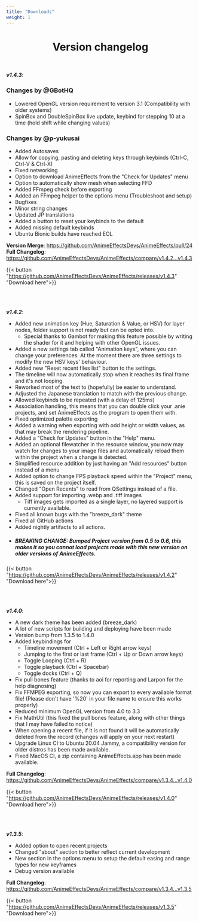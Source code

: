 ```yaml
---
title: "Downloads"
weight: 1
---
```


# <center>Version changelog</center>

<br>

***v1.4.3***:

### Changes by @GBotHQ
* Lowered OpenGL version requirement to version 3.1 (Compatibility with older systems)
* SpinBox and DoubleSpinBox live update, keybind for stepping 10 at a time (hold shift while changing values)

### Changes by @p-yukusai 
* Added Autosaves
* Allow for copying, pasting and deleting keys through keybinds (Ctrl-C, Ctrl-V & Ctrl-X)
* Fixed networking
* Option to download AnimeEffects from the "Check for Updates" menu
* Option to automatically show mesh when selecting FFD
* Added FFmpeg check before exporting
* Added an FFmpeg helper to the options menu (Troubleshoot and setup)
* Bugfixes
* Minor string changes
* Updated JP translations
* Added a button to reset your keybinds to the default
* Added missing default keybinds
* Ubuntu Bionic builds have reached EOL

**Version Merge**: https://github.com/AnimeEffectsDevs/AnimeEffects/pull/24 <br>
**Full Changelog**: https://github.com/AnimeEffectsDevs/AnimeEffects/compare/v1.4.2...v1.4.3

{{< button "https://github.com/AnimeEffectsDevs/AnimeEffects/releases/v1.4.3" "Download here">}}

<br><br>

***v1.4.2***:

- Added new animation key (Hue, Saturation & Value, or HSV) for layer nodes, folder support is not ready but can be opted into. 
  -  Special thanks to Gambot for making this feature possible by writing the shader for it and helping with other OpenGL issues.
- Added a new settings tab called "Animation keys", where you can change your preferences. At the moment there are three settings to modify the new HSV keys' behaviour.
- Added new "Reset recent files list" button to the settings.
- The timeline will now automatically stop when it reaches its final frame and it's not looping.
- Reworked most of the text to (hopefully) be easier to understand.
- Adjusted the Japanese translation to match with the previous change.
- Allowed keybinds to be repeated (with a delay of 125ms)
- Association handling, this means that you can double click your .anie projects, and set AnimeEffects as the program to open them with.
- Fixed optimized palette exporting
- Added a warning when exporting with odd height or width values, as that may break the rendering pipeline.
- Added a "Check for Updates" button in the "Help" menu.
- Added an optional filewatcher in the resource window, you now may watch for changes to your image files and automatically reload them within the project when a change is detected.
- Simplified resource addition by just having an "Add resources" button instead of a menu
- Added option to change FPS playback speed within the "Project" menu, this is saved on the project itself.
- Changed "Open Recents" to read from QSettings instead of a file.
- Added support for importing .webp and .tiff images
  -  Tiff images gets imported as a single layer, no layered support is currently available.
- Fixed all known bugs with the "breeze_dark" theme
- Fixed all GitHub actions
- Added nightly artifacts to all actions.
- ##### BREAKING CHANGE: Bumped Project version from 0.5 to 0.6, this makes it so you *cannot* load projects made with this new version on older versions of AnimeEffects.

{{< button "https://github.com/AnimeEffectsDevs/AnimeEffects/releases/v1.4.2" "Download here">}}

<br><br>

***v1.4.0***:

* A new dark theme has been added (breeze_dark)
* A lot of new scripts for building and deploying have been made
* Version bump from 1.3.5 to 1.4.0
* Added keybindings for
	* Timeline movement (Ctrl + Left or Right arrow keys)
	* Jumping to the first or last frame (Ctrl + Up or Down arrow keys)
	* Toggle Looping (Ctrl + R)
	* Toggle playback (Ctrl + Spacebar)
	* Toggle docks (Ctrl + Q)
* Fix pull bones feature (thanks to aoi for reporting and Larpon for the help diagnosing)
* Fix FFMPEG exporting, so now you can export to every available format file! (Please don't have '%20' in your file name to ensure this works properly)
* Reduced minimum OpenGL version from 4.0 to 3.3
* Fix MathUtil (this fixed the pull bones feature, along with other things that I may have failed to notice)
* When opening a recent file, if it is not found it will be automatically deleted from the record (changes will apply on your next restart)
* Upgrade Linux CI to Ubuntu 20.04 Jammy, a compatibility version for older distros has been made available.
* Fixed MacOS CI, a zip containing AnimeEffects.app has been made available.

**Full Changelog**: https://github.com/AnimeEffectsDevs/AnimeEffects/compare/v1.3.4...v1.4.0

{{< button "https://github.com/AnimeEffectsDevs/AnimeEffects/releases/v1.4.0" "Download here">}}

<br><br>

***v1.3.5***:

* Added option to open recent projects
* Changed "about" section to better reflect current development
* New section in the options menu to setup the default easing and range types for new keyframes
* Debug version available

**Full Changelog**: https://github.com/AnimeEffectsDevs/AnimeEffects/compare/v1.3.4...v1.3.5

{{< button "https://github.com/AnimeEffectsDevs/AnimeEffects/releases/v1.3.5" "Download here">}}

<br><br>